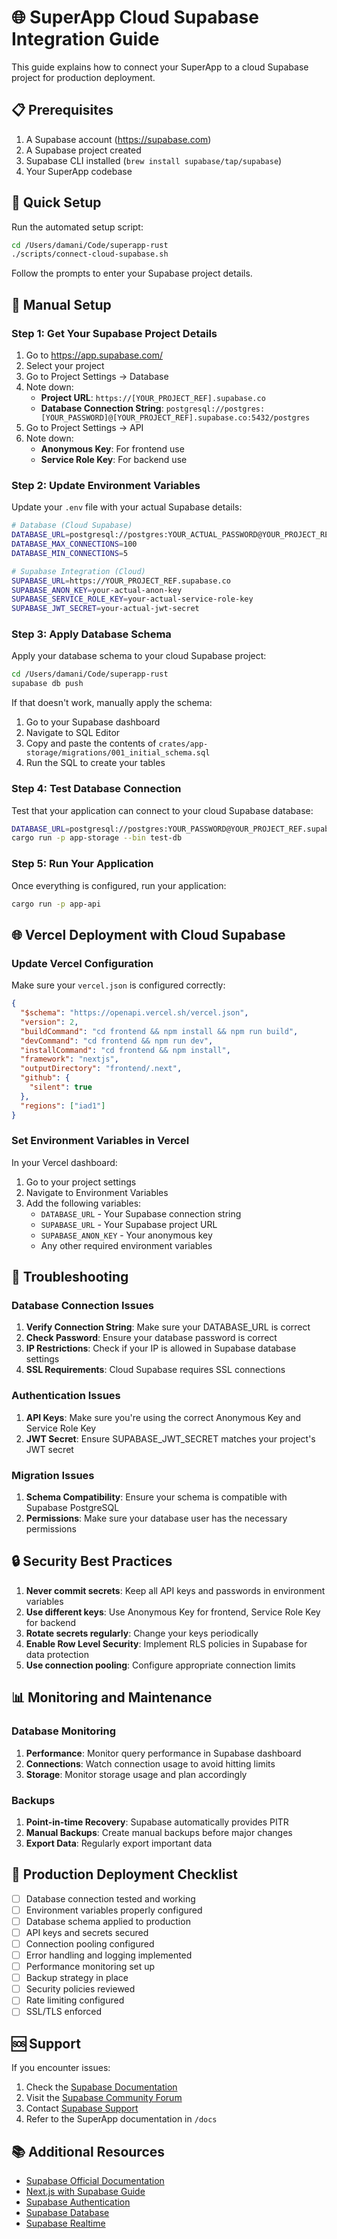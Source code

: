 # 🌐 SuperApp Cloud Supabase Integration Guide

This guide explains how to connect your SuperApp to a cloud Supabase project for production deployment.

## 📋 Prerequisites

1. A Supabase account (https://supabase.com)
2. A Supabase project created
3. Supabase CLI installed (`brew install supabase/tap/supabase`)
4. Your SuperApp codebase

## 🚀 Quick Setup

Run the automated setup script:
```bash
cd /Users/damani/Code/superapp-rust
./scripts/connect-cloud-supabase.sh
```

Follow the prompts to enter your Supabase project details.

## 📝 Manual Setup

### Step 1: Get Your Supabase Project Details

1. Go to https://app.supabase.com/
2. Select your project
3. Go to Project Settings → Database
4. Note down:
   - **Project URL**: `https://[YOUR_PROJECT_REF].supabase.co`
   - **Database Connection String**: `postgresql://postgres:[YOUR_PASSWORD]@[YOUR_PROJECT_REF].supabase.co:5432/postgres`
5. Go to Project Settings → API
6. Note down:
   - **Anonymous Key**: For frontend use
   - **Service Role Key**: For backend use

### Step 2: Update Environment Variables

Update your `.env` file with your actual Supabase details:

```bash
# Database (Cloud Supabase)
DATABASE_URL=postgresql://postgres:YOUR_ACTUAL_PASSWORD@YOUR_PROJECT_REF.supabase.co:5432/postgres
DATABASE_MAX_CONNECTIONS=100
DATABASE_MIN_CONNECTIONS=5

# Supabase Integration (Cloud)
SUPABASE_URL=https://YOUR_PROJECT_REF.supabase.co
SUPABASE_ANON_KEY=your-actual-anon-key
SUPABASE_SERVICE_ROLE_KEY=your-actual-service-role-key
SUPABASE_JWT_SECRET=your-actual-jwt-secret
```

### Step 3: Apply Database Schema

Apply your database schema to your cloud Supabase project:

```bash
cd /Users/damani/Code/superapp-rust
supabase db push
```

If that doesn't work, manually apply the schema:
1. Go to your Supabase dashboard
2. Navigate to SQL Editor
3. Copy and paste the contents of `crates/app-storage/migrations/001_initial_schema.sql`
4. Run the SQL to create your tables

### Step 4: Test Database Connection

Test that your application can connect to your cloud Supabase database:

```bash
DATABASE_URL=postgresql://postgres:YOUR_PASSWORD@YOUR_PROJECT_REF.supabase.co:5432/postgres \
cargo run -p app-storage --bin test-db
```

### Step 5: Run Your Application

Once everything is configured, run your application:

```bash
cargo run -p app-api
```

## 🌐 Vercel Deployment with Cloud Supabase

### Update Vercel Configuration

Make sure your `vercel.json` is configured correctly:

```json
{
  "$schema": "https://openapi.vercel.sh/vercel.json",
  "version": 2,
  "buildCommand": "cd frontend && npm install && npm run build",
  "devCommand": "cd frontend && npm run dev",
  "installCommand": "cd frontend && npm install",
  "framework": "nextjs",
  "outputDirectory": "frontend/.next",
  "github": {
    "silent": true
  },
  "regions": ["iad1"]
}
```

### Set Environment Variables in Vercel

In your Vercel dashboard:
1. Go to your project settings
2. Navigate to Environment Variables
3. Add the following variables:
   - `DATABASE_URL` - Your Supabase connection string
   - `SUPABASE_URL` - Your Supabase project URL
   - `SUPABASE_ANON_KEY` - Your anonymous key
   - Any other required environment variables

## 🔧 Troubleshooting

### Database Connection Issues

1. **Verify Connection String**: Make sure your DATABASE_URL is correct
2. **Check Password**: Ensure your database password is correct
3. **IP Restrictions**: Check if your IP is allowed in Supabase database settings
4. **SSL Requirements**: Cloud Supabase requires SSL connections

### Authentication Issues

1. **API Keys**: Make sure you're using the correct Anonymous Key and Service Role Key
2. **JWT Secret**: Ensure SUPABASE_JWT_SECRET matches your project's JWT secret

### Migration Issues

1. **Schema Compatibility**: Ensure your schema is compatible with Supabase PostgreSQL
2. **Permissions**: Make sure your database user has the necessary permissions

## 🔒 Security Best Practices

1. **Never commit secrets**: Keep all API keys and passwords in environment variables
2. **Use different keys**: Use Anonymous Key for frontend, Service Role Key for backend
3. **Rotate secrets regularly**: Change your keys periodically
4. **Enable Row Level Security**: Implement RLS policies in Supabase for data protection
5. **Use connection pooling**: Configure appropriate connection limits

## 📊 Monitoring and Maintenance

### Database Monitoring

1. **Performance**: Monitor query performance in Supabase dashboard
2. **Connections**: Watch connection usage to avoid hitting limits
3. **Storage**: Monitor storage usage and plan accordingly

### Backups

1. **Point-in-time Recovery**: Supabase automatically provides PITR
2. **Manual Backups**: Create manual backups before major changes
3. **Export Data**: Regularly export important data

## 🚀 Production Deployment Checklist

- [ ] Database connection tested and working
- [ ] Environment variables properly configured
- [ ] Database schema applied to production
- [ ] API keys and secrets secured
- [ ] Connection pooling configured
- [ ] Error handling and logging implemented
- [ ] Performance monitoring set up
- [ ] Backup strategy in place
- [ ] Security policies reviewed
- [ ] Rate limiting configured
- [ ] SSL/TLS enforced

## 🆘 Support

If you encounter issues:

1. Check the [Supabase Documentation](https://supabase.com/docs)
2. Visit the [Supabase Community Forum](https://github.com/supabase/supabase/discussions)
3. Contact [Supabase Support](https://supabase.com/support)
4. Refer to the SuperApp documentation in `/docs`

## 📚 Additional Resources

- [Supabase Official Documentation](https://supabase.com/docs)
- [Next.js with Supabase Guide](https://supabase.com/docs/guides/getting-started/tutorials/with-nextjs)
- [Supabase Authentication](https://supabase.com/docs/guides/auth)
- [Supabase Database](https://supabase.com/docs/guides/database)
- [Supabase Realtime](https://supabase.com/docs/guides/realtime)